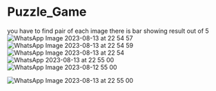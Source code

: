 # Puzzle_Game
you have to find pair of each image
there is bar showing result out of 5
![WhatsApp Image 2023-08-13 at 22 54 57](https://github.com/ryuga123677/Puzzle_Game/assets/132598272/55990605-5b94-412b-a650-06a513813260)
![WhatsApp Image 2023-08-13 at 22 54 59](https://github.com/ryuga123677/Puzzle_Game/assets/132598272/c9e52dcf-0656-42fc-878a-d1c4b0af4480)
![WhatsApp Image 2023-08-13 at 22 54](https://github.com/ryuga123677/Puzzle_Game/assets/132598272/c3267cc5-a7ed-4ef6-9883-b51dc1cca3bb)
![WhatsApp 2023-08-13 at 22 55 00](https://github.com/ryuga123677/Puzzle_Game/assets/132598272/27db9275-163e-46a6-b7fc-13f0463b3dec)
![WhatsApp Image 2023-08-12 55 00](https://github.com/ryuga123677/Puzzle_Game/assets/132598272/511bcd75-46cd-4369-aebc-86c1aaca215c)

![WhatsApp Image 2023-08-13 at 22 55 00](https://github.com/ryuga123677/Puzzle_Game/assets/132598272/13ce5f4e-539a-4456-b415-9560f5d782e6)
